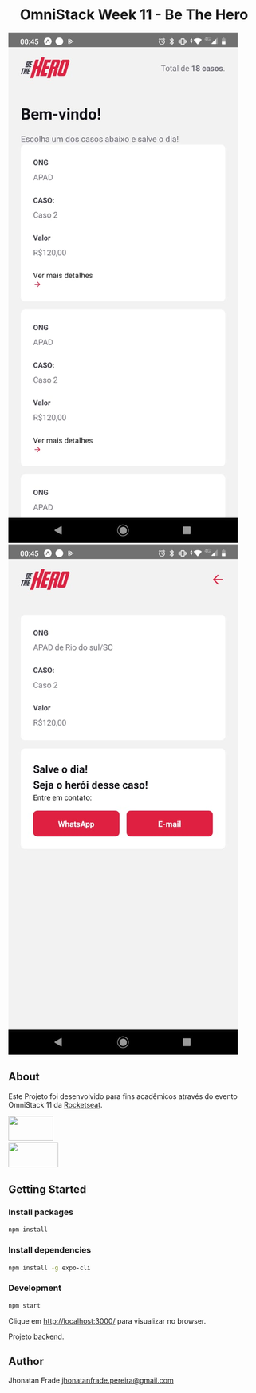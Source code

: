 <p align="center">
  <h1 align="center">
    OmniStack Week 11 - Be The Hero
  </h1>
</p>

![Viewport do Projeto][viewport1]
![Viewport do Projeto][viewport2]

## About
Este Projeto foi desenvolvido para fins acadêmicos através do evento OmniStack 11 da [Rocketseat](https://rocketseat.com.br/).

<div>
  <a href="https://reactnative.dev/"><img src="https://miro.medium.com/max/3840/1*QDQvlCg420lzRElCK4AYhw.png" height="50px" width="90px"></a>
</div>
<div>
  <a href="https://docs.expo.io/"><img src="https://lh3.googleusercontent.com/7l-bQADRV4PzxAz_9GH2aozV3jkHqdlUJbOsIf4Eu_bazCi6UH_UyiAeKer2-s9GafI" height="50px" width="100px"></a>
</div>

## Getting Started

### Install packages
```sh
npm install
```

### Install dependencies
```sh
npm install -g expo-cli
```

### Development
```sh
npm start
```

Clique em [http://localhost:3000/](http://localhost:3000/) para visualizar no browser.

Projeto [backend](https://github.com/Jhonatan-Pereira/node_omnistack_week_11).


## Author

Jhonatan Frade <jhonatanfrade.pereira@gmail.com>

[viewport1]: https://raw.githubusercontent.com/Jhonatan-Pereira/react_native_omnistack_week_11/master/assets/viewport1.jpeg "Viewport1"
[viewport2]: https://raw.githubusercontent.com/Jhonatan-Pereira/react_native_omnistack_week_11/master/assets/viewport2.jpeg "Viewport2"
